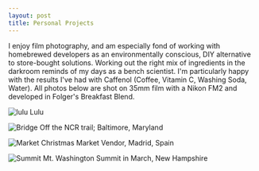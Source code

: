 ```yaml
---
layout: post
title: Personal Projects
---
```


I enjoy film photography, and am especially fond of working with homebrewed developers as an environmentally conscious, DIY alternative to store-bought solutions. Working out the right mix of ingredients in the darkroom reminds of my days as a bench scientist. I'm particularly happy with the results I've had with Caffenol (Coffee, Vitamin C, Washing Soda, Water). All photos below are shot on 35mm film with a Nikon FM2 and developed in Folger's Breakfast Blend. 

![lulu](/assets/img/r2s1n1.jpeg)
Lulu

![Bridge](/assets/img/r321.jpeg)
Off the NCR trail; Baltimore, Maryland

![Market](/assets/img/r3s7n1.jpeg)
Christmas Market Vendor, Madrid, Spain

![Summit](/assets/img/r5s4n2.jpeg)
Mt. Washington Summit in March, New Hampshire
